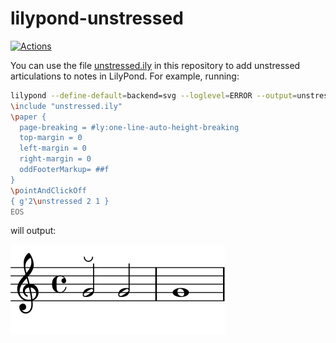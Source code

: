 # lilypond-unstressed

[![Actions](https://github.com/nwhetsell/lilypond-unstressed/workflows/CI/badge.svg)](https://github.com/nwhetsell/lilypond-unstressed/actions?workflow=CI)

You can use the file [unstressed.ily](unstressed.ily) in this repository to add unstressed
articulations to notes in LilyPond. For example, running:

```sh
lilypond --define-default=backend=svg --loglevel=ERROR --output=unstressed - <<EOS
\include "unstressed.ily"
\paper {
  page-breaking = #ly:one-line-auto-height-breaking
  top-margin = 0
  left-margin = 0
  right-margin = 0
  oddFooterMarkup= ##f
}
\pointAndClickOff
{ g'2\unstressed 2 1 }
EOS
```

will output:

<img src="unstressed.svg">
